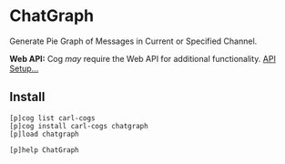 # ChatGraph

Generate Pie Graph of Messages in Current or Specified Channel.

**Web API:** Cog _may_ require the Web API for additional functionality. [API Setup...](../README.md#web-api)

## Install

```text
[p]cog list carl-cogs
[p]cog install carl-cogs chatgraph
[p]load chatgraph

[p]help ChatGraph
```